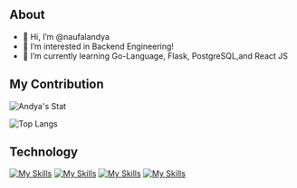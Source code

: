 ## About

- 👋 Hi, I’m @naufalandya
- 👀 I’m interested in Backend Engineering!
- 🌱 I’m currently learning Go-Language, Flask, PostgreSQL,and React JS
  
<!---
naufalandya/naufalandya is a ✨ special ✨ repository because its `README.md` (this file) appears on your GitHub profile.
You can click the Preview link to take a look at your changes.
--->

## My Contribution

![Andya's Stat](https://github-readme-stats.vercel.app/api?username=naufalandya\&show_icons=true\&show=reviews,discussions_started,discussions_answered,prs_merged,prs_merged_percentage)

![Top Langs](https://github-readme-stats.vercel.app/api/top-langs/?username=naufalandya&layout=compact&hide=php,html,css,ejs)

## Technology

[![My Skills](https://skillicons.dev/icons?i=javascript,typescript,rust,python,go&perline=5)](https://skillicons.dev)
[![My Skills](https://skillicons.dev/icons?i=react,nodejs,elysia,express,bun,flask&perline=7)](https://skillicons.dev)
[![My Skills](https://skillicons.dev/icons?i=prisma,postgres,supabase,mysql,mongodb,sqlite,redis&perline=6)](https://skillicons.dev)
[![My Skills](https://skillicons.dev/icons?i=linux,postman&perline=6)](https://skillicons.dev)


